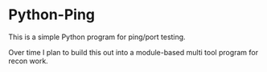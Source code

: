 # Python-Ping

This is a simple Python program for ping/port testing. 

Over time I plan to build this out into a module-based multi tool program for recon work.